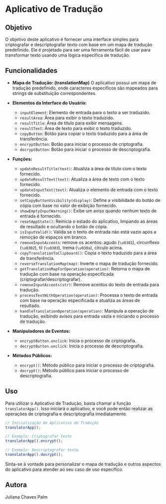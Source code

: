 # Aplicativo de Tradução

## Objetivo
O objetivo deste aplicativo é fornecer uma interface simples para criptografar e descriptografar texto com base em um mapa de tradução predefinido. Ele é projetado para ser uma ferramenta fácil de usar para transformar texto usando uma lógica específica de tradução.


## Funcionalidades

- **Mapa de Tradução: (translationMap)** O aplicativo possui um mapa de tradução predefinido, onde caracteres específicos são mapeados para strings de substituição correspondentes.

- **Elementos da Interface do Usuário:**
  - `inputElement`: Elemento de entrada para o texto a ser traduzido.
  - `resultArea`: Área para exibir o texto traduzido.
  - `resultTitle`: Área de título para exibir mensagens.
  - `resultText`: Área de texto para exibir o texto traduzido.
  - `copyButton`: Botão para copiar o texto traduzido para a área de transferência.
  - `encryptButton`: Botão para iniciar o processo de criptografia.
  - `decryptButton`: Botão para iniciar o processo de descriptografia.

- **Funções:**
  - `updateResultTitle(text)`: Atualiza a área de título com o texto fornecido.
  - `updateResultText(text)`: Atualiza a área de texto com o texto fornecido.
  - `updateInputText(text)`: Atualiza o elemento de entrada com o texto fornecido.
  - `setCopyButtonVisibility(display)`: Define a visibilidade do botão de cópia com base no valor de exibição fornecido.
  - `showEmptyInputWarning()`: Exibe um aviso quando nenhum texto de entrada é fornecido.
  - `resetAppState()`: Reinicia o estado do aplicativo, limpando as áreas de resultado e ocultando o botão de cópia.
  - `isInputValid()`: Valida se o texto de entrada não está vazio após a remoção de espaços em branco.
  - `removeInputAccents`: remove os acentos: agudo (`\u0301`), circunflexo (`\u0302`), til (`\u0303`), trema (`\u030a`), círculo acima. 
  - `copyTranslationToClipboard()`: Copia o texto traduzido para a área de transferência.
  - `reverseTranslationMap(map)`: Inverte o mapa de tradução fornecido.
  - `getTranslationMapForOperation(operation)`: Retorna o mapa de tradução com base na operação especificada (criptografar/descriptografar).
  - `removeInputAccents(str)`: Remove acentos do texto de entrada para tradução.
  - `processTextWithOperation(operation)`: Processa o texto de entrada com base na operação especificada e atualiza as áreas de resultado.
  - `handleTranslationOperation(operation)`: Manipula a operação de tradução, exibindo avisos para entrada vazia e iniciando o processo de tradução.
  
- **Manipuladores de Eventos:**
  - `encryptButton.onclick`: Inicia o processo de criptografia.
  - `decryptButton.onclick`: Inicia o processo de descriptografia.

- **Métodos Públicos:**
  - `encrypt()`: Método público para iniciar o processo de criptografia.
  - `decrypt()`: Método público para iniciar o processo de descriptografia.

## Uso

Para utilizar o Aplicativo de Tradução, basta chamar a função `translatorApp()`. Isso iniciará o aplicativo, e você pode então realizar as operações de criptografia e descriptografia imediatamente.

```javascript
// Inicialização do Aplicativo de Tradução
translatorApp();

// Exemplo: Criptografar texto
translatorApp().encrypt();

// Exemplo: Descriptografar texto
translatorApp().decrypt();
```

Sinta-se à vontade para personalizar o mapa de tradução e outros aspectos do aplicativo para atender ao seu caso de uso específico.

## Autora
Juliana Chaves Palm